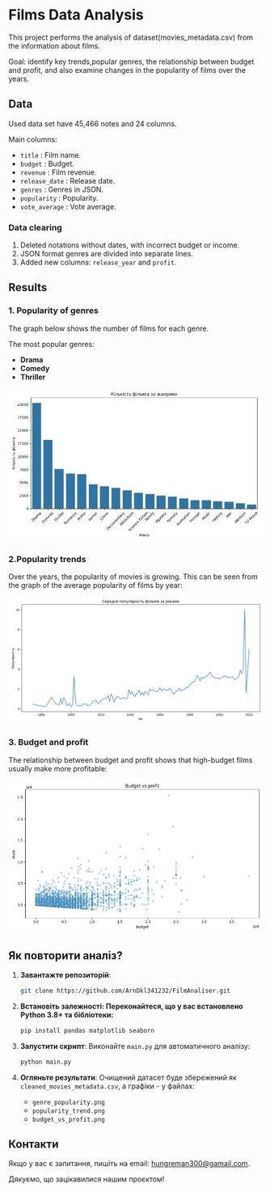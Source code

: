 # Films Data Analysis

This project performs the analysis of dataset(movies_metadata.csv) from the information about films.

Goal:   identify key trends,popular genres, 
the relationship between budget and profit,
and also examine changes in the popularity of films over the years.

## Data

Used data set have 45,466 notes and 24 columns.

Main columns:
- `title` : Film name.
- `budget` : Budget.
- `revenue` : Film revenue.
- `release_date` : Release date.
- `genres` : Genres in JSON.
- `popularity` : Popularity.
- `vote_average` : Vote average.


### Data clearing

1. Deleted notations without dates, with incorrect budget or income.
2. JSON format genres are divided into separate lines.
3. Added new columns: `release_year` and `profit`.


## Results

### 1. Popularity of genres
The graph below shows the number of films for each genre.

The most popular genres:
- **Drama**
- **Comedy**
- **Thriller**

![Popularity of genres](genre_popularity.png)

### 2.Popularity trends
Over the years, the popularity of movies is growing. 
This can be seen from the graph of the average popularity of films by year:

![Popularity trends](popularity_trend.png)

### 3. Budget and profit
The relationship between budget and profit shows that high-budget films usually make more profitable:

![Budget and profit](budget_vs_profit.png)

## Як повторити аналіз?

1. **Завантажте репозиторій**:
   ```bash
   git clone https://github.com/ArnDkl341232/FilmAnaliser.git

2. **Встановіть залежності: Переконайтеся, що у вас встановлено Python 3.8+ та бібліотеки:**

    ```bash
    pip install pandas matplotlib seaborn

3. **Запустити скрипт**:
Виконайте `main.py` для автоматичного аналізу:

    ```bash
    python main.py
   
4. **Огляньте результати**:
   Очищений датасет буде збережений як `cleaned_movies_metadata.csv`,
   а графіки - у файлах:
   - `genre_popularity.png`
   - `popularity_trend.png`
   - `budget_vs_profit.png`
   
## Контакти

Якщо у вас є запитання, пишіть на email: hungreman300@gamail.com.

Дякуємо, що зацікавилися нашим проєктом!

